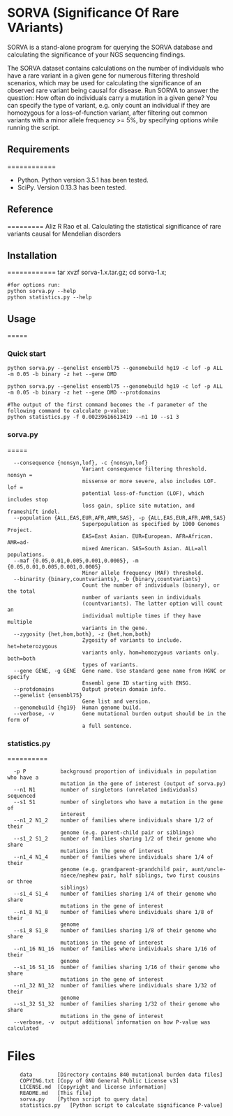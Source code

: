 SORVA (Significance Of Rare VAriants)
=====================================
SORVA is a stand-alone program for querying the SORVA database and calculating the significance of your NGS sequencing findings. 

The SORVA dataset contains calculations on the number of individuals who have a rare variant in a given gene for numerous filtering threshold scenarios, which may be used for calculating the significance of an observed rare variant being causal for disease. Run SORVA to answer the question: How often do individuals carry a mutation in a given gene? You can specify the type of variant, e.g. only count an individual if they are homozygous for a loss-of-function variant, after filtering out common variants with a minor allele frequency >= 5%, by specifying options while running the script.

## Requirements
============
* Python. Python version 3.5.1 has been tested.
* SciPy. Version 0.13.3 has been tested.

## Reference
=========
Aliz R Rao et al. Calculating the statistical significance of rare variants causal for Mendelian disorders

## Installation
============
    tar xvzf sorva-1.x.tar.gz;
    cd sorva-1.x;

    #for options run:
    python sorva.py --help
    python statistics.py --help


## Usage
=====
### Quick start

    python sorva.py --genelist ensembl75 --genomebuild hg19 -c lof -p ALL -m 0.05 -b binary -z het --gene DMD

    python sorva.py --genelist ensembl75 --genomebuild hg19 -c lof -p ALL -m 0.05 -b binary -z het --gene DMD --protdomains

    #The output of the first command becomes the -f parameter of the following command to calculate p-value:
    python statistics.py -f 0.00239616613419 --n1 10 --s1 3

### sorva.py
=====
```Options:
  --consequence {nonsyn,lof}, -c {nonsyn,lof}
                        Variant consequence filtering threshold. nonsyn =
                        missense or more severe, also includes LOF. lof =
                        potential loss-of-function (LOF), which includes stop
                        loss gain, splice site mutation, and frameshift indel.
  --population {ALL,EAS,EUR,AFR,AMR,SAS}, -p {ALL,EAS,EUR,AFR,AMR,SAS}
                        Superpopulation as specified by 1000 Genomes Project.
                        EAS=East Asian. EUR=European. AFR=African. AMR=ad-
                        mixed American. SAS=South Asian. ALL=all populations.
  --maf {0.05,0.01,0.005,0.001,0.0005}, -m {0.05,0.01,0.005,0.001,0.0005}
                        Minor allele frequency (MAF) threshold.
  --binarity {binary,countvariants}, -b {binary,countvariants}
                        Count the number of individuals (binary), or the total
                        number of variants seen in individuals
                        (countvariants). The latter option will count an
                        individual multiple times if they have multiple
                        variants in the gene.
  --zygosity {het,hom,both}, -z {het,hom,both}
                        Zygosity of variants to include. het=heterozygous
                        variants only. hom=homozygous variants only. both=both
                        types of variants.
  --gene GENE, -g GENE  Gene name. Use standard gene name from HGNC or specify
                        Ensembl gene ID starting with ENSG.
  --protdomains         Output protein domain info.
  --genelist {ensembl75}
                        Gene list and version.
  --genomebuild {hg19}  Human genome build.
  --verbose, -v         Gene mutational burden output should be in the form of
                        a full sentence.
```

### statistics.py
==========
```Options:
  -p P           background proportion of individuals in population who have a
                 mutation in the gene of interest (output of sorva.py)
  --n1 N1        number of singletons (unrelated individuals) sequenced
  --s1 S1        number of singletons who have a mutation in the gene of
                 interest
  --n1_2 N1_2    number of families where individuals share 1/2 of their
                 genome (e.g. parent-child pair or siblings)
  --s1_2 S1_2    number of families sharing 1/2 of their genome who share
                 mutations in the gene of interest
  --n1_4 N1_4    number of families where individuals share 1/4 of their
                 genome (e.g. grandparent-grandchild pair, aunt/uncle-
                 niece/nephew pair, half siblings, two first cousins or three
                 siblings)
  --s1_4 S1_4    number of families sharing 1/4 of their genome who share
                 mutations in the gene of interest
  --n1_8 N1_8    number of families where individuals share 1/8 of their
                 genome
  --s1_8 S1_8    number of families sharing 1/8 of their genome who share
                 mutations in the gene of interest
  --n1_16 N1_16  number of families where individuals share 1/16 of their
                 genome
  --s1_16 S1_16  number of families sharing 1/16 of their genome who share
                 mutations in the gene of interest
  --n1_32 N1_32  number of families where individuals share 1/32 of their
                 genome
  --s1_32 S1_32  number of families sharing 1/32 of their genome who share
                 mutations in the gene of interest
  --verbose, -v  output additional information on how P-value was calculated
```

Files
=====
```[distribution]
	data		[Directory contains 840 mutational burden data files]
	COPYING.txt	[Copy of GNU General Public License v3]
	LICENSE.md	[Copyright and license information]
	README.md	[This file]
	sorva.py	[Python script to query data]
	statistics.py	[Python script to calculate significance P-value]
```

